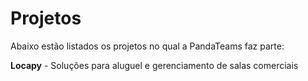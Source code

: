 # Projetos

Abaixo estão listados os projetos no qual a PandaTeams faz parte:

 **Locapy** - Soluções para aluguel e gerenciamento de salas comerciais

